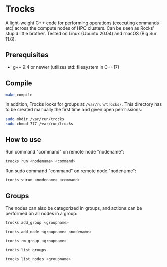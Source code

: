 # Trocks
A light-weight C++ code for performing operations (executing commands etc) across the compute nodes of HPC clusters. Can be seen as Rocks' stupid little brother. Tested on Linux (Ubuntu 20.04) and macOS (Big Sur 11.6).

## Prerequisites
- g++ 9.4 or newer (utilizes std::filesystem in C++17)

## Compile
```bash
make compile
```
In addition, Trocks looks for groups at `/var/run/trocks/`. This directory has to be created manually the first time and given open permissions:
```bash
sudo mkdir /var/run/trocks
sudo chmod 777 /var/run/trocks
```

## How to use
Run command "command" on remote node "nodename":
```bash
trocks run <nodename> <command>
```

Run sudo command "command" on remote node "nodename":
```bash
trocks surun <nodename> <command>
```

## Groups
The nodes can also be categorized in groups, and actions can be performed on all nodes in a group:
```bash
trocks add_group <groupname>
```
```bash
trocks add_node <groupname> <nodename>
```
```bash
trocks rm_group <groupname>
```
```bash
trocks list_groups
```
```bash
trocks list_nodes <groupname>
```

